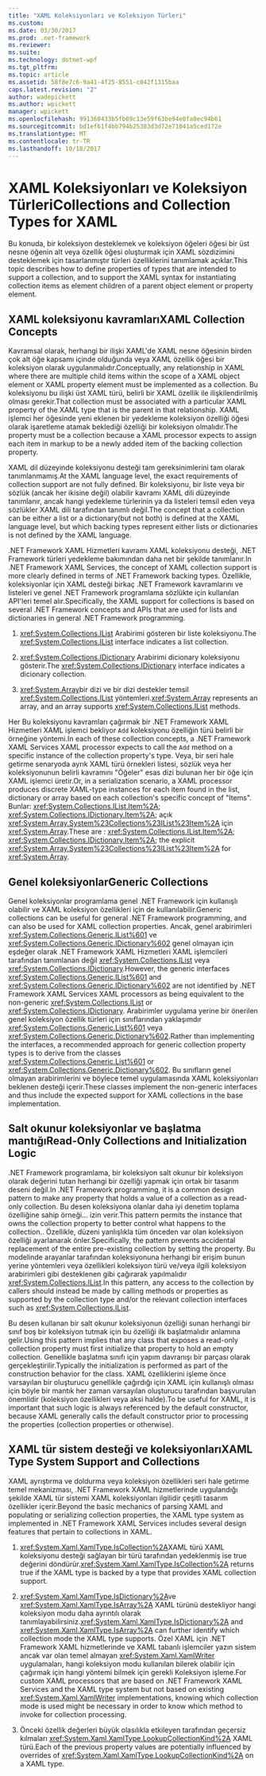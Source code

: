 ```yaml
---
title: "XAML Koleksiyonları ve Koleksiyon Türleri"
ms.custom: 
ms.date: 03/30/2017
ms.prod: .net-framework
ms.reviewer: 
ms.suite: 
ms.technology: dotnet-wpf
ms.tgt_pltfrm: 
ms.topic: article
ms.assetid: 58f8e7c6-9a41-4f25-8551-c042f1315baa
caps.latest.revision: "2"
author: wadepickett
ms.author: wpickett
manager: wpickett
ms.openlocfilehash: 991360433b5fb09c13e59f63be94e0fa0ec94b61
ms.sourcegitcommit: bd1ef61f4bb794b25383d3d72e71041a5ced172e
ms.translationtype: MT
ms.contentlocale: tr-TR
ms.lasthandoff: 10/18/2017
---
```

# <a name="collections-and-collection-types-for-xaml"></a><span data-ttu-id="264e8-102">XAML Koleksiyonları ve Koleksiyon Türleri</span><span class="sxs-lookup"><span data-stu-id="264e8-102">Collections and Collection Types for XAML</span></span>
<span data-ttu-id="264e8-103">Bu konuda, bir koleksiyon desteklemek ve koleksiyon öğeleri öğesi bir üst nesne öğenin alt veya özellik öğesi oluşturmak için XAML sözdizimini desteklemek için tasarlanmıştır türleri özelliklerini tanımlamak açıklar.</span><span class="sxs-lookup"><span data-stu-id="264e8-103">This topic describes how to define properties of types that are intended to support a collection, and to support the XAML syntax for instantiating collection items as element children of a parent object element or property element.</span></span>  
  
## <a name="xaml-collection-concepts"></a><span data-ttu-id="264e8-104">XAML koleksiyonu kavramları</span><span class="sxs-lookup"><span data-stu-id="264e8-104">XAML Collection Concepts</span></span>  
 <span data-ttu-id="264e8-105">Kavramsal olarak, herhangi bir ilişki XAML'de XAML nesne öğesinin birden çok alt öğe kapsamı içinde olduğunda veya XAML özellik öğesi bir koleksiyon olarak uygulanmalıdır.</span><span class="sxs-lookup"><span data-stu-id="264e8-105">Conceptually, any relationship in XAML where there are multiple child items within the scope of a XAML object element or XAML property element must be implemented as a collection.</span></span> <span data-ttu-id="264e8-106">Bu koleksiyonu bu ilişki üst XAML türü, belirli bir XAML özellik ile ilişkilendirilmiş olması gerekir.</span><span class="sxs-lookup"><span data-stu-id="264e8-106">That collection must be associated with a particular XAML property of the XAML type that is the parent in that relationship.</span></span> <span data-ttu-id="264e8-107">XAML işlemci her öğesinde yeni eklenen bir yedekleme koleksiyon özelliği öğesi olarak işaretleme atamak beklediği özelliği bir koleksiyon olmalıdır.</span><span class="sxs-lookup"><span data-stu-id="264e8-107">The property must be a collection because a XAML processor expects to assign each item in markup to be a newly added item of the backing collection property.</span></span>  
  
 <span data-ttu-id="264e8-108">XAML dil düzeyinde koleksiyonu desteği tam gereksinimlerini tam olarak tanımlanmamış.</span><span class="sxs-lookup"><span data-stu-id="264e8-108">At the XAML language level, the exact requirements of collection support are not fully defined.</span></span> <span data-ttu-id="264e8-109">Bir koleksiyonu, bir liste veya bir sözlük (ancak her ikisine değil) olabilir kavramı XAML dili düzeyinde tanımlanır, ancak hangi yedekleme türlerinin ya da listeleri temsil eden veya sözlükler XAML dili tarafından tanımlı değil.</span><span class="sxs-lookup"><span data-stu-id="264e8-109">The concept that a collection can be either a list or a dictionary(but not both) is defined at the XAML language level, but which backing types represent either lists or dictionaries is not defined by the XAML language.</span></span>  
  
 <span data-ttu-id="264e8-110">.NET Framework XAML Hizmetleri kavramı XAML koleksiyonu desteği, .NET Framework türleri yedekleme bakımından daha net bir şekilde tanımlanır.</span><span class="sxs-lookup"><span data-stu-id="264e8-110">In .NET Framework XAML Services, the concept of XAML collection support is more clearly defined in terms of .NET Framework backing types.</span></span> <span data-ttu-id="264e8-111">Özellikle, koleksiyonlar için XAML desteği birkaç .NET Framework kavramlarını ve listeleri ve genel .NET Framework programlama sözlükte için kullanılan API'leri temel alır.</span><span class="sxs-lookup"><span data-stu-id="264e8-111">Specifically, the XAML support for collections is based on several .NET Framework concepts and APIs that are used for lists and dictionaries in general .NET Framework programming.</span></span>  
  
1.  <span data-ttu-id="264e8-112"><xref:System.Collections.IList> Arabirimi gösteren bir liste koleksiyonu.</span><span class="sxs-lookup"><span data-stu-id="264e8-112">The <xref:System.Collections.IList> interface indicates a list collection.</span></span>  
  
2.  <span data-ttu-id="264e8-113"><xref:System.Collections.IDictionary> Arabirimi dicionary koleksiyonu gösterir.</span><span class="sxs-lookup"><span data-stu-id="264e8-113">The <xref:System.Collections.IDictionary> interface indicates a dicionary collection.</span></span>  
  
3.  <span data-ttu-id="264e8-114"><xref:System.Array>bir dizi ve bir dizi destekler temsil <xref:System.Collections.IList> yöntemleri.</span><span class="sxs-lookup"><span data-stu-id="264e8-114"><xref:System.Array> represents an array, and an array supports <xref:System.Collections.IList> methods.</span></span>  
  
 <span data-ttu-id="264e8-115">Her Bu koleksiyonu kavramları çağırmak bir .NET Framework XAML Hizmetleri XAML işlemci bekliyor `Add` koleksiyonu özelliğin türü belirli bir örneğine yöntemi.</span><span class="sxs-lookup"><span data-stu-id="264e8-115">In each of these collection concepts, a .NET Framework XAML Services XAML processor expects to call the `Add` method on a specific instance of the collection property's type.</span></span> <span data-ttu-id="264e8-116">Veya, bir seri hale getirme senaryoda ayrık XAML türü örnekleri listesi, sözlük veya her koleksiyonunun belirli kavramını "Öğeler" esas dizi bulunan her bir öğe için XAML işlemci üretir.</span><span class="sxs-lookup"><span data-stu-id="264e8-116">Or, in a serialization scenario, a XAML processor produces discrete XAML-type instances for each item found in the list, dictionary or array based on each collection's specific concept of "Items".</span></span> <span data-ttu-id="264e8-117">Bunlar: <xref:System.Collections.IList.Item%2A>; <xref:System.Collections.IDictionary.Item%2A>; açık <xref:System.Array.System%23Collections%23IList%23Item%2A> için <xref:System.Array>.</span><span class="sxs-lookup"><span data-stu-id="264e8-117">These are : <xref:System.Collections.IList.Item%2A>; <xref:System.Collections.IDictionary.Item%2A>; the explicit <xref:System.Array.System%23Collections%23IList%23Item%2A> for <xref:System.Array>.</span></span>  
  
## <a name="generic-collections"></a><span data-ttu-id="264e8-118">Genel koleksiyonlar</span><span class="sxs-lookup"><span data-stu-id="264e8-118">Generic Collections</span></span>  
 <span data-ttu-id="264e8-119">Genel koleksiyonlar programlama genel .NET Framework için kullanışlı olabilir ve XAML koleksiyon özellikleri için de kullanılabilir.</span><span class="sxs-lookup"><span data-stu-id="264e8-119">Generic collections can be useful for general .NET Framework programming, and can also be used for XAML collection properties.</span></span> <span data-ttu-id="264e8-120">Ancak, genel arabirimleri <xref:System.Collections.Generic.IList%601> ve <xref:System.Collections.Generic.IDictionary%602> genel olmayan için eşdeğer olarak .NET Framework XAML Hizmetleri XAML işlemcileri tarafından tanımlanan değil <xref:System.Collections.IList> veya <xref:System.Collections.IDictionary>.</span><span class="sxs-lookup"><span data-stu-id="264e8-120">However, the generic interfaces <xref:System.Collections.Generic.IList%601> and <xref:System.Collections.Generic.IDictionary%602> are not identified by .NET Framework XAML Services XAML processors as being equivalent to the non-generic <xref:System.Collections.IList> or <xref:System.Collections.IDictionary>.</span></span> <span data-ttu-id="264e8-121">Arabirimler uygulama yerine bir önerilen genel koleksiyon özellik türleri için sınıflarından yaklaşımdır <xref:System.Collections.Generic.List%601> veya <xref:System.Collections.Generic.Dictionary%602>.</span><span class="sxs-lookup"><span data-stu-id="264e8-121">Rather than implementing the interfaces, a recommended approach for generic collection property types is to derive from the classes <xref:System.Collections.Generic.List%601> or <xref:System.Collections.Generic.Dictionary%602>.</span></span> <span data-ttu-id="264e8-122">Bu sınıfların genel olmayan arabirimlerini ve böylece temel uygulamasında XAML koleksiyonları beklenen desteği içerir.</span><span class="sxs-lookup"><span data-stu-id="264e8-122">These classes implement the non-generic interfaces and thus include the expected support for XAML collections in the base implementation.</span></span>  
  
## <a name="read-only-collections-and-initialization-logic"></a><span data-ttu-id="264e8-123">Salt okunur koleksiyonlar ve başlatma mantığı</span><span class="sxs-lookup"><span data-stu-id="264e8-123">Read-Only Collections and Initialization Logic</span></span>  
 <span data-ttu-id="264e8-124">.NET Framework programlama, bir koleksiyon salt okunur bir koleksiyon olarak değerini tutan herhangi bir özelliği yapmak için ortak bir tasarım deseni değil.</span><span class="sxs-lookup"><span data-stu-id="264e8-124">In .NET Framework programming, it is a common design pattern to make any property that holds a value of a collection as a read-only collection.</span></span> <span data-ttu-id="264e8-125">Bu desen koleksiyona olanlar daha iyi denetim toplama özelliğine sahip örneği... izin verir.</span><span class="sxs-lookup"><span data-stu-id="264e8-125">This pattern permits the instance that owns the collection property to better control what happens to the collection..</span></span> <span data-ttu-id="264e8-126">Özellikle, düzeni yanlışlıkla tüm önceden var olan koleksiyon özelliği ayarlanarak önler.</span><span class="sxs-lookup"><span data-stu-id="264e8-126">Specifically, the pattern prevents accidental replacement of the entire pre-existing collection by setting the property.</span></span> <span data-ttu-id="264e8-127">Bu modelinde arayanlar tarafından koleksiyonuna herhangi bir erişim bunun yerine yöntemleri veya özellikleri koleksiyon türü ve/veya ilgili koleksiyon arabirimleri gibi desteklenen gibi çağırarak yapılmalıdır <xref:System.Collections.IList>.</span><span class="sxs-lookup"><span data-stu-id="264e8-127">In this pattern, any access to the collection by callers should instead be made by calling methods or properties as supported by the collection type and/or the relevant collection interfaces such as <xref:System.Collections.IList>.</span></span>  
  
 <span data-ttu-id="264e8-128">Bu desen kullanan bir salt okunur koleksiyonun özelliği sunan herhangi bir sınıf boş bir koleksiyon tutmak için bu özelliği ilk başlatmalıdır anlamına gelir.</span><span class="sxs-lookup"><span data-stu-id="264e8-128">Using this pattern implies that any class that exposes a read-only collection property must first initialize that property to hold an empty collection.</span></span> <span data-ttu-id="264e8-129">Genellikle başlatma sınıfı için yapım davranışı bir parçası olarak gerçekleştirilir.</span><span class="sxs-lookup"><span data-stu-id="264e8-129">Typically the initialization is performed as part of the construction behavior for the class.</span></span> <span data-ttu-id="264e8-130">XAML özelliklerini işleme önce varsayılan bir oluşturucu genellikle çağırdığı için XAML için kullanışlı olması için böyle bir mantık her zaman varsayılan oluşturucu tarafından başvurulan önemlidir (koleksiyon özellikleri veya aksi halde).</span><span class="sxs-lookup"><span data-stu-id="264e8-130">To be useful for XAML, it is important that such logic is always referenced by the default constructor, because XAML generally calls the default constructor prior to processing the properties (collection properties or otherwise).</span></span>  
  
## <a name="xaml-type-system-support-and-collections"></a><span data-ttu-id="264e8-131">XAML tür sistem desteği ve koleksiyonları</span><span class="sxs-lookup"><span data-stu-id="264e8-131">XAML Type System Support and Collections</span></span>  
 <span data-ttu-id="264e8-132">XAML ayrıştırma ve doldurma veya koleksiyon özellikleri seri hale getirme temel mekanizması, .NET Framework XAML hizmetlerinde uygulandığı şekilde XAML tür sistemi XAML koleksiyonları ilgilidir çeşitli tasarım özellikler içerir.</span><span class="sxs-lookup"><span data-stu-id="264e8-132">Beyond the basic mechanics of parsing XAML and populating or serializing collection properties, the XAML type system as implemented in .NET Framework XAML Services includes several design features that pertain to collections in XAML.</span></span>  
  
1.  <span data-ttu-id="264e8-133"><xref:System.Xaml.XamlType.IsCollection%2A>XAML türü XAML koleksiyonu desteği sağlayan bir türü tarafından yedeklenmiş ise true değerini döndürür.</span><span class="sxs-lookup"><span data-stu-id="264e8-133"><xref:System.Xaml.XamlType.IsCollection%2A> returns true if the XAML type is backed by a type that provides XAML collection support.</span></span>  
  
2.  <span data-ttu-id="264e8-134"><xref:System.Xaml.XamlType.IsDictionary%2A>ve <xref:System.Xaml.XamlType.IsArray%2A> XAML türünü destekliyor hangi koleksiyon modu daha ayrıntılı olarak tanımlayabilirsiniz.</span><span class="sxs-lookup"><span data-stu-id="264e8-134"><xref:System.Xaml.XamlType.IsDictionary%2A> and <xref:System.Xaml.XamlType.IsArray%2A> can further identify which collection mode the XAML type supports.</span></span> <span data-ttu-id="264e8-135">Özel XAML için .NET Framework XAML hizmetlerinde ve XAML tabanlı işlemciler yazın sistem ancak var olan temel almayan <xref:System.Xaml.XamlWriter> uygulamaları, hangi koleksiyon modu kullanılan bilerek olabilir için çağırmak için hangi yöntemi bilmek için gerekli Koleksiyon işleme.</span><span class="sxs-lookup"><span data-stu-id="264e8-135">For custom XAML processors that are based on .NET Framework XAML Services and the XAML type system but not based on existing <xref:System.Xaml.XamlWriter> implementations, knowing which collection mode is used might be necessary in order to know which method to invoke for collection processing.</span></span>  
  
3.  <span data-ttu-id="264e8-136">Önceki özellik değerleri büyük olasılıkla etkileyen tarafından geçersiz kılmaları <xref:System.Xaml.XamlType.LookupCollectionKind%2A> XAML türü.</span><span class="sxs-lookup"><span data-stu-id="264e8-136">Each of the previous property values are potentially influenced by overrides of <xref:System.Xaml.XamlType.LookupCollectionKind%2A> on a XAML type.</span></span>
